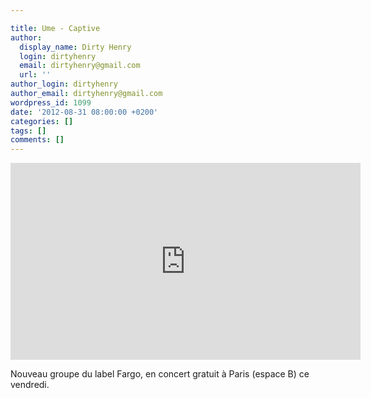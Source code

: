 ```yaml
---

title: Ume - Captive
author:
  display_name: Dirty Henry
  login: dirtyhenry
  email: dirtyhenry@gmail.com
  url: ''
author_login: dirtyhenry
author_email: dirtyhenry@gmail.com
wordpress_id: 1099
date: '2012-08-31 08:00:00 +0200'
categories: []
tags: []
comments: []
---
```

<iframe width="560" height="315" src="http://www.youtube.com/embed/domB9HIhRck" frameborder="0" allowfullscreen></iframe>

Nouveau groupe du label Fargo, en concert gratuit à Paris (espace B) ce vendredi.
